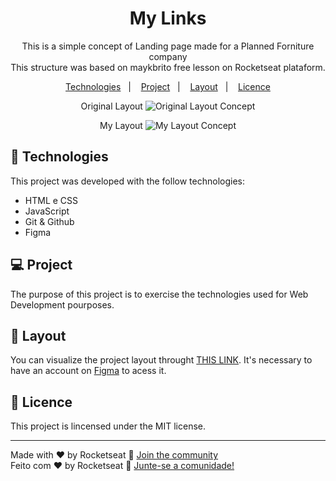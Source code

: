 <h1 align="center"> My Links </h1>

<p align="center">
This is a simple concept of Landing page made for a Planned Forniture company
<br> This structure was based on <a href"https://github.com/maykbrito" target"_blank"> maykbrito </a> free lesson on Rocketseat plataform.</br>
</p>

<p align="center">
  <a href="#-Technologies">Technologies</a>&nbsp;&nbsp;&nbsp;|&nbsp;&nbsp;&nbsp;
  <a href="#-Project">Project</a>&nbsp;&nbsp;&nbsp;|&nbsp;&nbsp;&nbsp;
  <a href="#-Layout">Layout</a>&nbsp;&nbsp;&nbsp;|&nbsp;&nbsp;&nbsp;
  <a href="#memo-licença">Licence</a>
</p>

<p align="center"> Original Layout
  <img alt="Original Layout Concept" src="https://imagizer.imageshack.com/v2/1280x720q70/924/3b7Oma.jpg" widht="100%">
</p>

<p align="center"> My Layout
  <img alt="My Layout Concept" src="https://imagizer.imageshack.com/v2/1189x669q70/924/hzWA5B.png" widht="100%">
</p>

## 🚀 Technologies

This project was developed with the follow technologies:

- HTML e CSS
- JavaScript
- Git & Github
- Figma

## 💻 Project

The purpose of this project is to exercise the technologies used for Web Development pourposes.

## 🔖 Layout

You can visualize the project layout throught [THIS LINK](<https://www.figma.com/file/6aS05Awwl91mRvvBhSDZvN/Explorer---Projeto-01-(Copy)?node-id=0%3A1&t=opGn7u6zvTFZPOHy-1>). It's necessary to have an account on [Figma](https://figma.com) to acess it.

## :memo: Licence

This project is lincensed under the MIT license.

---

Made with ♥ by Rocketseat :wave: [Join the community](https://discord.gg/rocketseat)
<br>Feito com ♥ by Rocketseat :wave: [Junte-se a comunidade!](https://discord.gg/rocketseat)</br>